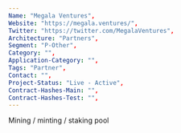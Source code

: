 ```yaml
--- 
Name: "Megala Ventures", 
Website: "https://megala.ventures/", 
Twitter: "https://twitter.com/MegalaVentures", 
Architecture: "Partners",
Segment: "P-Other",
Category: "",
Application-Category: "",
Tags: "Partner",
Contact: "",
Project-Status: "Live - Active",
Contract-Hashes-Main: "",
Contract-Hashes-Test: "",
--- 
```

<!--lang:en--> 
Mining / minting / staking pool
<!--lang:es--] 
Minería / acuñación / grupo de participación
<!--lang:de--] 
Mining / Minting / Staking-Pool
<!--lang:fr--] 
Pool minier / monnayeur / jalonnement
<!--lang:pl--] 
Górnictwo / bicie / tyczenie puli
<!--lang:uk--] 
Майнінг / карбування / стейкинг-пул
[!--lang:*--> 
